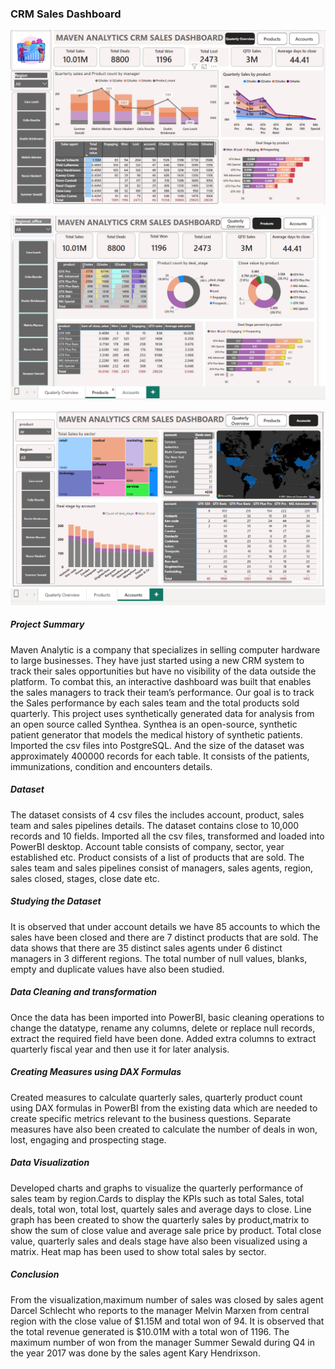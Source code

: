 ### CRM Sales Dashboard

![alt text](image.png)   



![alt text](image-1.png)


![alt text](image-2.png)

##### Project Summary
Maven Analytic is a company that specializes in selling computer hardware to large businesses. They have just started using a new CRM system to track  their sales opportunities but have no visibility of the data outside the platform. To combat this, an interactive dashboard was built that enables the sales managers to track their team’s performance. Our goal is to track the Sales performance by each sales team and the total products sold quarterly.
This project uses synthetically generated data for analysis from an open source called Synthea. Synthea is an open-source, synthetic patient generator that models the medical history of synthetic patients. Imported the csv files into PostgreSQL. And the size of the dataset was approximately 400000 records for each table. It consists of the patients, immunizations, condition and encounters details.

##### Dataset
The dataset consists of 4 csv files the includes account, product, sales team and sales pipelines details. The dataset contains close to 10,000 records and 10 fields. Imported all the csv files, transformed and loaded into PowerBI desktop. Account table consists of company, sector, year established etc. Product consists of a list of products that are sold. The sales team and sales pipelines consist of managers, sales agents, region, sales closed, stages, close date etc.

##### Studying the Dataset

It is observed that under account details we have 85 accounts to which the sales have been closed and there are 7 distinct products that are sold. The data shows that there are 35 distinct sales agents under 6 distinct managers in 3 different regions. The total number of null values, blanks, empty and duplicate values have also been studied.

##### Data Cleaning and transformation

Once the data has been imported into PowerBI, basic cleaning operations to change the datatype, rename any columns, delete or replace null records, extract the required field have been done. Added extra columns to extract quarterly fiscal year and then use it for later analysis.

##### Creating Measures using DAX Formulas

Created measures to calculate quarterly sales, quarterly product count using DAX formulas in PowerBI from the existing data which are needed to create specific metrics relevant to the business questions. Separate measures have also been created to calculate the number of deals in won, lost, engaging and prospecting stage.

##### Data Visualization

Developed charts and graphs to visualize the quarterly performance of sales team by region.Cards to display the KPIs such as total Sales, total deals, total won, total lost, quartely sales and average days to close.
Line graph has been created to show the quarterly sales by product,matrix to show the sum of close value and average sale price by product. Total close value, quarterly sales and deals stage have also been visualized using a matrix. Heat map has been used to show total sales by sector.

##### Conclusion

From the visualization,maximum number of sales was closed by sales agent Darcel Schlecht who reports to the manager Melvin Marxen from central region with the close value of $1.15M and total won of 94. It is observed that the total revenue generated is $10.01M with a total won of 1196. The maximum number of won from the manager Summer Sewald during Q4 in the year 2017 was done by the sales agent Kary Hendrixson.




